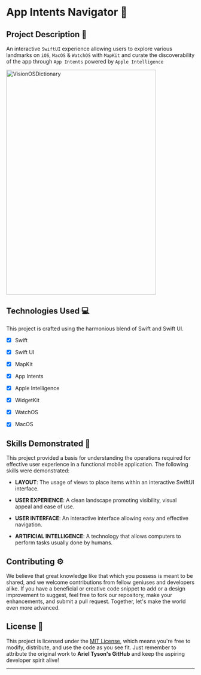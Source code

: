 # App Intents Navigator 🗽

## Project Description 🎨

An interactive `SwiftUI` experience allowing users to explore various landmarks on `iOS`, `MacOS` & `WatchOS` with `MapKit` and curate the discoverability of the app through `App Intents` powered by `Apple Intelligence`

<img src="https://github.com/user-attachments/assets/1b2f986a-a465-46f6-ac18-a03e45b4025d" alt="VisionOSDictionary" width="400" height="600" />


## Technologies Used  💻

This project is crafted using the harmonious blend of Swift and Swift UI.

- [x] Swift
- [x] Swift UI
- [x] MapKit
- [x] App Intents
- [x] Apple Intelligence
- [x] WidgetKit
- [x] WatchOS
- [x] MacOS



## Skills Demonstrated 🥋

This project provided a basis for understanding the operations required for effective user experience in a functional mobile application. The following skills were demonstrated:

- **LAYOUT**: The usage of  views to place items within an interactive SwiftUI interface.

- **USER EXPERIENCE**: A clean landscape promoting visibility, visual appeal and ease of use.

- **USER INTERFACE**: An interactive interface allowing easy and effective navigation.

- **ARTIFICIAL INTELLIGENCE**: A technology that allows computers to perform tasks usually done by humans.


## Contributing ⚙️

We believe that great knowledge like that which you possess is meant to be shared, and we welcome contributions from fellow geniuses and developers alike. If you have a beneficial or creative code snippet to add or a design improvement to suggest, feel free to fork our repository, make your enhancements, and submit a pull request. Together, let's make the world even more advanced.

## License 🪪

This project is licensed under the [MIT License](LICENSE), which means you're free to modify, distribute, and use the code as you see fit. Just remember to attribute the original work to **Ariel Tyson's GitHub** and keep the aspiring developer spirit alive!

---
